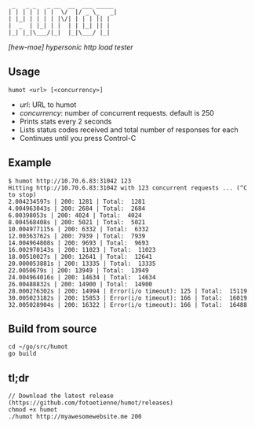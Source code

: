 
     _   _ _   _ __  __  ___ _____ 
    | | | | | | |  \/  |/ _ \_   _|
    | |_| | | | | |\/| | | | || |  
    |  _  | |_| | |  | | |_| || |  
    |_| |_|\___/|_|  |_|\___/ |_|  

*[hew-moe] hypersonic http load tester*

## Usage ##

    humot <url> [<concurrency>]

 - *url*: URL to humot
 - *concurrency*: number of concurrent requests. default is 250
 - Prints stats every 2 seconds
 - Lists status codes received and total number of responses for each
 - Continues until you press Control-C

## Example ##

    $ humot http://10.70.6.83:31042 123
    Hitting http://10.70.6.83:31042 with 123 concurrent requests ... (^C to stop)
    2.004234597s | 200: 1281 | Total:  1281
    4.004963043s | 200: 2684 | Total:  2684
    6.00398053s | 200: 4024 | Total:  4024
    8.004568408s | 200: 5021 | Total:  5021
    10.004977115s | 200: 6332 | Total:  6332
    12.00363762s | 200: 7939 | Total:  7939
    14.004964808s | 200: 9693 | Total:  9693
    16.002970143s | 200: 11023 | Total:  11023
    18.00510027s | 200: 12641 | Total:  12641
    20.000053881s | 200: 13335 | Total:  13335
    22.0050679s | 200: 13949 | Total:  13949
    24.004964016s | 200: 14634 | Total:  14634
    26.00488832s | 200: 14900 | Total:  14900
    28.000276302s | 200: 14994 | Error(i/o timeout): 125 | Total:  15119
    30.005023182s | 200: 15853 | Error(i/o timeout): 166 | Total:  16019
    32.005028904s | 200: 16322 | Error(i/o timeout): 166 | Total:  16488

## Build from source ##

    cd ~/go/src/humot
    go build

## tl;dr ##

    // Download the latest release (https://github.com/fotoetienne/humot/releases)
    chmod +x humot
    ./humot http://myawesomewebsite.me 200

